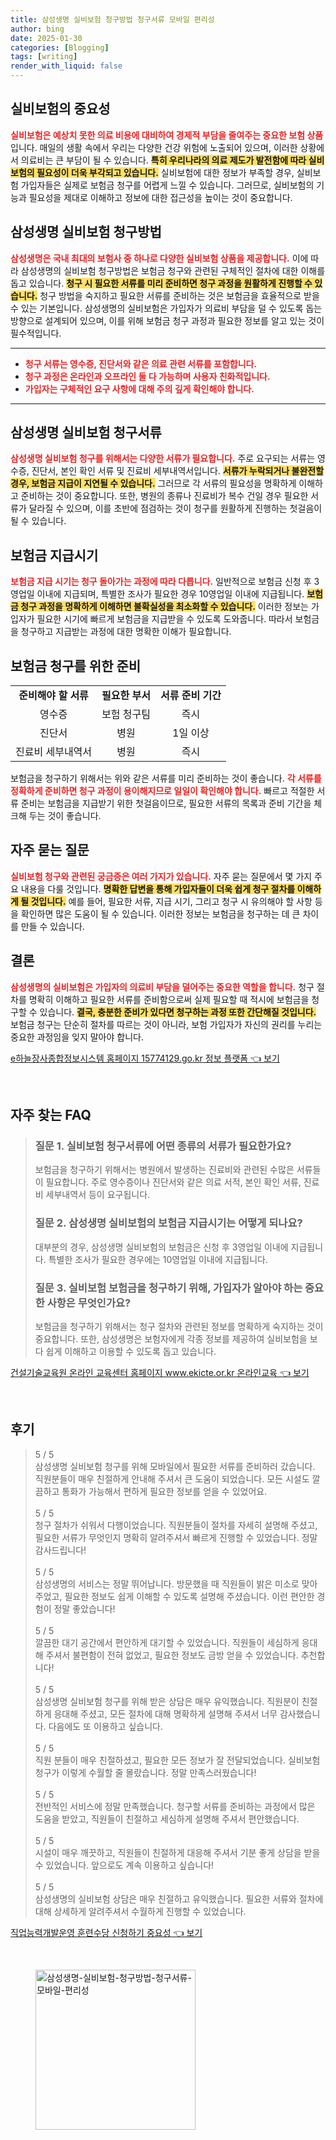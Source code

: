```yaml
---
title: 삼성생명 실비보험 청구방법 청구서류 모바일 편리성
author: bing
date: 2025-01-30
categories: [Blogging]
tags: [writing]
render_with_liquid: false
---
```



<h2 id='실비보험의 중요성'>실비보험의 중요성</h2>

<p><b><span style="color: #ee2323;">실비보험은 예상치 못한 의료 비용에 대비하여 경제적 부담을 줄여주는 중요한 보험 상품</span></b>입니다. 매일의 생활 속에서 우리는 다양한 건강 위험에 노출되어 있으며, 이러한 상황에서 의료비는 큰 부담이 될 수 있습니다. <b><span style="background-color: #ffe066;">특히 우리나라의 의료 제도가 발전함에 따라 실비보험의 필요성이 더욱 부각되고 있습니다.</span></b> 실비보험에 대한 정보가 부족할 경우, 실비보험 가입자들은 실제로 보험금 청구를 어렵게 느낄 수 있습니다. 그러므로, 실비보험의 기능과 필요성을 제대로 이해하고 정보에 대한 접근성을 높이는 것이 중요합니다.</p>

<h2 id='삼성생명 실비보험 청구방법'>삼성생명 실비보험 청구방법</h2>

<p><b><span style="color: #ee2323;">삼성생명은 국내 최대의 보험사 중 하나로 다양한 실비보험 상품을 제공합니다.</span></b> 이에 따라 삼성생명의 실비보험 청구방법은 보험금 청구와 관련된 구체적인 절차에 대한 이해를 돕고 있습니다. <b><span style="background-color: #ffe066;">청구 시 필요한 서류를 미리 준비하면 청구 과정을 원활하게 진행할 수 있습니다.</span></b> 청구 방법을 숙지하고 필요한 서류를 준비하는 것은 보험금을 효율적으로 받을 수 있는 기본입니다. 삼성생명의 실비보험은 가입자가 의료비 부담을 덜 수 있도록 돕는 방향으로 설계되어 있으며, 이를 위해 보험금 청구 과정과 필요한 정보를 알고 있는 것이 필수적입니다.</p>

<hr />

<ul>
    <li><b><span style="color: #ee2323;">청구 서류는 영수증, 진단서와 같은 의료 관련 서류를 포함합니다.</span></b></li>
    <li><b><span style="color: #ee2323;">청구 과정은 온라인과 오프라인 둘 다 가능하며 사용자 친화적입니다.</span></b></li>
    <li><b><span style="color: #ee2323;">가입자는 구체적인 요구 사항에 대해 주의 깊게 확인해야 합니다.</span></b></li>
</ul>

<hr />

<h2 id='삼성생명 실비보험 청구서류'>삼성생명 실비보험 청구서류</h2>

<p><b><span style="color: #ee2323;">삼성생명 실비보험 청구를 위해서는 다양한 서류가 필요합니다.</span></b> 주로 요구되는 서류는 영수증, 진단서, 본인 확인 서류 및 진료비 세부내역서입니다. <b><span style="background-color: #ffe066;">서류가 누락되거나 불완전할 경우, 보험금 지급이 지연될 수 있습니다.</span></b> 그러므로 각 서류의 필요성을 명확하게 이해하고 준비하는 것이 중요합니다. 또한, 병원의 종류나 진료비가 복수 건일 경우 필요한 서류가 달라질 수 있으며, 이를 초반에 점검하는 것이 청구를 원활하게 진행하는 첫걸음이 될 수 있습니다.</p>

<h2 id='보험금 지급시기'>보험금 지급시기</h2>

<p><b><span style="color: #ee2323;">보험금 지급 시기는 청구 돌아가는 과정에 따라 다릅니다.</span></b> 일반적으로 보험금 신청 후 3영업일 이내에 지급되며, 특별한 조사가 필요한 경우 10영업일 이내에 지급됩니다. <b><span style="background-color: #ffe066;">보험금 청구 과정을 명확하게 이해하면 불확실성을 최소화할 수 있습니다.</span></b> 이러한 정보는 가입자가 필요한 시기에 빠르게 보험금을 지급받을 수 있도록 도와줍니다. 따라서 보험금을 청구하고 지급받는 과정에 대한 명확한 이해가 필요합니다.</p>

<h2 id='보험금 청구를 위한 준비'>보험금 청구를 위한 준비</h2>

<table>
    <tr>
        <td style="text-align: center; height: 17px;"><b>준비해야 할 서류</b></td>
        <td style="text-align: center; height: 17px;"><b>필요한 부서</b></td>
        <td style="text-align: center; height: 17px;"><b>서류 준비 기간</b></td>
    </tr>
    <tr>
        <td style="text-align: center; height: 17px;">영수증</td>
        <td style="text-align: center; height: 17px;">보험 청구팀</td>
        <td style="text-align: center; height: 17px;">즉시</td>
    </tr>
    <tr>
        <td style="text-align: center; height: 17px;">진단서</td>
        <td style="text-align: center; height: 17px;">병원</td>
        <td style="text-align: center; height: 17px;">1일 이상</td>
    </tr>
    <tr>
        <td style="text-align: center; height: 17px;">진료비 세부내역서</td>
        <td style="text-align: center; height: 17px;">병원</td>
        <td style="text-align: center; height: 17px;">즉시</td>
    </tr>
</table>

<p>보험금을 청구하기 위해서는 위와 같은 서류를 미리 준비하는 것이 좋습니다. <b><span style="color: #ee2323;">각 서류를 정확하게 준비하면 청구 과정이 용이해지므로 일일이 확인해야 합니다.</span></b> 빠르고 적절한 서류 준비는 보험금을 지급받기 위한 첫걸음이므로, 필요한 서류의 목록과 준비 기간을 체크해 두는 것이 좋습니다.</p>

<h2 id='자주 묻는 질문'>자주 묻는 질문</h2>

<p><b><span style="color: #ee2323;">실비보험 청구와 관련된 궁금증은 여러 가지가 있습니다.</span></b> 자주 묻는 질문에서 몇 가지 주요 내용을 다룰 것입니다. <b><span style="background-color: #ffe066;">명확한 답변을 통해 가입자들이 더욱 쉽게 청구 절차를 이해하게 될 것입니다.</span></b> 예를 들어, 필요한 서류, 지급 시기, 그리고 청구 시 유의해야 할 사항 등을 확인하면 많은 도움이 될 수 있습니다. 이러한 정보는 보험금을 청구하는 데 큰 차이를 만들 수 있습니다.</p>

<h2 id='결론'>결론</h2>

<p><b><span style="color: #ee2323;">삼성생명의 실비보험은 가입자의 의료비 부담을 덜어주는 중요한 역할을 합니다.</span></b> 청구 절차를 명확히 이해하고 필요한 서류를 준비함으로써 실제 필요할 때 적시에 보험금을 청구할 수 있습니다. <b><span style="background-color: #ffe066;">결국, 충분한 준비가 있다면 청구하는 과정 또한 간단해질 것입니다.</span></b> 보험금 청구는 단순히 절차를 따르는 것이 아니라, 보험 가입자가 자신의 권리를 누리는 중요한 과정임을 잊지 말아야 합니다.</p>


<p><a class="click-button" title="e하늘장사종합정보시스템 홈페이지 15774129.go.kr 정보 플랫폼" href="https://24nara.github.io/posts/e%ED%95%98%EB%8A%98%EC%9E%A5%EC%82%AC%EC%A2%85%ED%95%A9%EC%A0%95%EB%B3%B4%EC%8B%9C%EC%8A%A4%ED%85%9C-%ED%99%88%ED%8E%98%EC%9D%B4%EC%A7%80-15774129.go.kr-%EC%A0%95%EB%B3%B4-%ED%94%8C%EB%9E%AB%ED%8F%BC/" rel="dofollow">e하늘장사종합정보시스템 홈페이지 15774129.go.kr 정보 플랫폼 👈 보기</a></p><br>
<h2 id='자주_찾는_FAQ'>자주 찾는 FAQ</h2>
<div itemscope="" itemtype="https://schema.org/FAQPage"> 
<blockquote> 
<div itemscope="" itemprop="mainEntity" itemtype="https://schema.org/Question"> 
<h3 itemprop="name">질문 1. 실비보험 청구서류에 어떤 종류의 서류가 필요한가요?</h3> 
<div itemscope="" itemprop="acceptedAnswer" itemtype="https://schema.org/Answer"> 
<span itemprop="text"> 
<p>보험금을 청구하기 위해서는 병원에서 발생하는 진료비와 관련된 수많은 서류들이 필요합니다. 주로 영수증이나 진단서와 같은 의료 서적, 본인 확인 서류, 진료비 세부내역서 등이 요구됩니다.</p> 
</span> 
</div> 
</div> 

<div itemscope="" itemprop="mainEntity" itemtype="https://schema.org/Question"> 
<h3 itemprop="name">질문 2. 삼성생명 실비보험의 보험금 지급시기는 어떻게 되나요?</h3> 
<div itemscope="" itemprop="acceptedAnswer" itemtype="https://schema.org/Answer"> 
<span itemprop="text"> 
<p>대부분의 경우, 삼성생명 실비보험의 보험금은 신청 후 3영업일 이내에 지급됩니다. 특별한 조사가 필요한 경우에는 10영업일 이내에 지급됩니다.</p> 
</span> 
</div> 
</div> 

<div itemscope="" itemprop="mainEntity" itemtype="https://schema.org/Question"> 
<h3 itemprop="name">질문 3. 실비보험 보험금을 청구하기 위해, 가입자가 알아야 하는 중요한 사항은 무엇인가요?</h3> 
<div itemscope="" itemprop="acceptedAnswer" itemtype="https://schema.org/Answer"> 
<span itemprop="text"> 
<p>보험금을 청구하기 위해서는 청구 절차와 관련된 정보를 명확하게 숙지하는 것이 중요합니다. 또한, 삼성생명은 보험자에게 각종 정보를 제공하여 실비보험을 보다 쉽게 이해하고 이용할 수 있도록 돕고 있습니다.</p> 
</span> 
</div> 
</div> 
</blockquote> 
</div>
<p><a class="click-button" title="건설기술교육원 온라인 교육센터 홈페이지 www.ekicte.or.kr 온라인교육" href="https://24nara.github.io/posts/%EA%B1%B4%EC%84%A4%EA%B8%B0%EC%88%A0%EA%B5%90%EC%9C%A1%EC%9B%90-%EC%98%A8%EB%9D%BC%EC%9D%B8-%EA%B5%90%EC%9C%A1%EC%84%BC%ED%84%B0-%ED%99%88%ED%8E%98%EC%9D%B4%EC%A7%80-www.ekicte.or.kr-%EC%98%A8%EB%9D%BC%EC%9D%B8%EA%B5%90%EC%9C%A1/" rel="dofollow">건설기술교육원 온라인 교육센터 홈페이지 www.ekicte.or.kr 온라인교육 👈 보기</a></p><br>
<h2 id='후기'>후기</h2>
<div itemscope itemtype="https://schema.org/Product">
  <blockquote>
  <div itemprop="review" itemscope itemtype="https://schema.org/Review">
      <div itemprop="reviewRating" itemscope itemtype="https://schema.org/Rating"> <span itemprop="ratingValue">5</span> / <span itemprop="bestRating">5</span> </div>
      <span itemprop="reviewBody">삼성생명 실비보험 청구를 위해 모바일에서 필요한 서류를 준비하러 갔습니다. 직원분들이 매우 친절하게 안내해 주셔서 큰 도움이 되었습니다. 모든 시설도 깔끔하고 통화가 가능해서 편하게 필요한 정보를 얻을 수 있었어요.</span>
  </div>
  <br>
  <div itemprop="review" itemscope itemtype="https://schema.org/Review">
      <div itemprop="reviewRating" itemscope itemtype="https://schema.org/Rating"> <span itemprop="ratingValue">5</span> / <span itemprop="bestRating">5</span> </div>
      <span itemprop="reviewBody">청구 절차가 쉬워서 다행이었습니다. 직원분들이 절차를 자세히 설명해 주셨고, 필요한 서류가 무엇인지 명확히 알려주셔서 빠르게 진행할 수 있었습니다. 정말 감사드립니다!</span>
  </div>
  <br>
  <div itemprop="review" itemscope itemtype="https://schema.org/Review">
      <div itemprop="reviewRating" itemscope itemtype="https://schema.org/Rating"> <span itemprop="ratingValue">5</span> / <span itemprop="bestRating">5</span> </div>
      <span itemprop="reviewBody">삼성생명의 서비스는 정말 뛰어납니다. 방문했을 때 직원들이 밝은 미소로 맞아주었고, 필요한 정보도 쉽게 이해할 수 있도록 설명해 주셨습니다. 이런 편안한 경험이 정말 좋았습니다!</span>
  </div>
  <br>
  <div itemprop="review" itemscope itemtype="https://schema.org/Review">
      <div itemprop="reviewRating" itemscope itemtype="https://schema.org/Rating"> <span itemprop="ratingValue">5</span> / <span itemprop="bestRating">5</span> </div>
      <span itemprop="reviewBody">깔끔한 대기 공간에서 편안하게 대기할 수 있었습니다. 직원들이 세심하게 응대해 주셔서 불편함이 전혀 없었고, 필요한 정보도 금방 얻을 수 있었습니다. 추천합니다!</span>
  </div>
  <br>
  <div itemprop="review" itemscope itemtype="https://schema.org/Review">
      <div itemprop="reviewRating" itemscope itemtype="https://schema.org/Rating"> <span itemprop="ratingValue">5</span> / <span itemprop="bestRating">5</span> </div>
      <span itemprop="reviewBody">삼성생명 실비보험 청구를 위해 받은 상담은 매우 유익했습니다. 직원분이 친절하게 응대해 주셨고, 모든 절차에 대해 명확하게 설명해 주셔서 너무 감사했습니다. 다음에도 또 이용하고 싶습니다.</span>
  </div>
  <br>
  <div itemprop="review" itemscope itemtype="https://schema.org/Review">
      <div itemprop="reviewRating" itemscope itemtype="https://schema.org/Rating"> <span itemprop="ratingValue">5</span> / <span itemprop="bestRating">5</span> </div>
      <span itemprop="reviewBody">직원 분들이 매우 친절하셨고, 필요한 모든 정보가 잘 전달되었습니다. 실비보험 청구가 이렇게 수월할 줄 몰랐습니다. 정말 만족스러웠습니다!</span>
  </div>
  <br>
  <div itemprop="review" itemscope itemtype="https://schema.org/Review">
      <div itemprop="reviewRating" itemscope itemtype="https://schema.org/Rating"> <span itemprop="ratingValue">5</span> / <span itemprop="bestRating">5</span> </div>
      <span itemprop="reviewBody">전반적인 서비스에 정말 만족했습니다. 청구할 서류를 준비하는 과정에서 많은 도움을 받았고, 직원들이 친절하고 세심하게 설명해 주셔서 편안했습니다.</span>
  </div>
  <br>
  <div itemprop="review" itemscope itemtype="https://schema.org/Review">
      <div itemprop="reviewRating" itemscope itemtype="https://schema.org/Rating"> <span itemprop="ratingValue">5</span> / <span itemprop="bestRating">5</span> </div>
      <span itemprop="reviewBody">시설이 매우 깨끗하고, 직원들이 친절하게 대응해 주셔서 기분 좋게 상담을 받을 수 있었습니다. 앞으로도 계속 이용하고 싶습니다!</span>
  </div>
  <br>
  <div itemprop="review" itemscope itemtype="https://schema.org/Review">
      <div itemprop="reviewRating" itemscope itemtype="https://schema.org/Rating"> <span itemprop="ratingValue">5</span> / <span itemprop="bestRating">5</span> </div>
      <span itemprop="reviewBody">삼성생명의 실비보험 상담은 매우 친절하고 유익했습니다. 필요한 서류와 절차에 대해 상세하게 알려주셔서 수월하게 진행할 수 있었습니다.</span>
  </div>
  </blockquote>
</div>
<p><a class="click-button" title="직업능력개발운영 훈련수당 신청하기 중요성" href="https://24nara.github.io/posts/%EC%A7%81%EC%97%85%EB%8A%A5%EB%A0%A5%EA%B0%9C%EB%B0%9C%EC%9A%B4%EC%98%81-%ED%9B%88%EB%A0%A8%EC%88%98%EB%8B%B9-%EC%8B%A0%EC%B2%AD%ED%95%98%EA%B8%B0-%EC%A4%91%EC%9A%94%EC%84%B1/" rel="dofollow">직업능력개발운영 훈련수당 신청하기 중요성 👈 보기</a></p><br>
<figure class="image"><img src="https://24nara.github.io/assets/img/thumbnail/삼성생명-실비보험-청구방법-청구서류-모바일-편리성.webp" alt="삼성생명-실비보험-청구방법-청구서류-모바일-편리성" width="256" height="256"></figure>